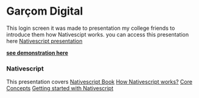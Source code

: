 # Garçom Digital

This login screen it was made to presentation my college friends to introduce them how Nativescipt works.
you can access this presentation here [Nativescript presentation](https://drive.google.com/open?id=17LVaL_nu9ewCzLqwiOqR_9jrTyjz9Hzi2sCtiwCSnlw)

[**see demonstration here**](https://play.nativescript.org/?template=play-tsc&id=tjXk2q&v=4)

### Nativescript
This presentation covers 
[Nativescript Book](https://www.nativescript.org/get-the-nativescript-book)
[How Nativescript works?](https://developer.telerik.com/featured/nativescript-works/)
[Core Concepts](https://docs.nativescript.org/core-concepts/modules)
[Getting started with Nativescript](https://docs.telerik.com/devtools/nativescript-ui/Controls/NativeScript/ListView/overview)
 

